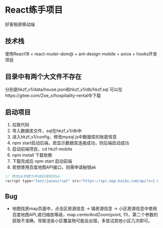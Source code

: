 # React练手项目

好客租房移动端

## 技术栈

使用React18 + react-router-dom@ + ant-design-mobile  + axios + hooks开发项目

## 目录中有两个大文件不存在
分别是hkzf_v1/data/house.json和hkzf_v1/db/hkzf.sql
可以在https://gitee.com/Zoe_x/hospitality-rental中下载

## 启动项目

1. 拉取代码
2. 导入数据库文件，sql在hkzf_v1/db中
3. 进入hkzf_v1/config，修改mysql.js中数据库的账密信息
4. npm start启动后端，若显示数据库连接成功，则后端启动成功
5. 启动前端项目，cd hkzf-mobile
6. npm install 下载依赖
7. 下载完成后 npm start 启动前端
8. 若想使用百度地图API接口，则需申请秘钥ak

```js
// 修改ak参数为申请后得到的ak
<script type="text/javascript" src="https://api.map.baidu.com/api?v=1.0&&type=webgl&ak=[your ak]">

```

## Bug

- 地图找房map页面中，点击区房源信息 -> 镇房源信息 -> 小区房源信息中使用百度地图API,递归缩放等级，map.centerAndZoom(point, 11)，第二个参数的获取不准确，导致渲染小区覆盖物可能会出错，多尝试其他小区几次即可。
